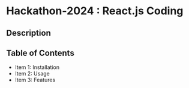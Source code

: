 # Hackathon-2024 : React.js Coding
## Description
## Table of Contents
- Item 1: Installation
- Item 2: Usage
- Item 3: Features




